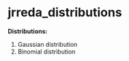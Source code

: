 # jrreda_distributions

**Distributions:**  
1. Gaussian distribution   
2. Binomial distribution   
